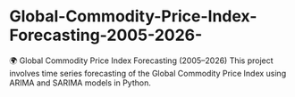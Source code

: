# Global-Commodity-Price-Index-Forecasting-2005-2026-
🌍 Global Commodity Price Index Forecasting (2005–2026)  This project involves time series forecasting of the Global Commodity Price Index using ARIMA and SARIMA models in Python.
